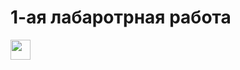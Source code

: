 <h1     font-family: Courier New,Courier,Lucida Sans Typewriter,Lucida Typewriter,monospace;
>1-ая лабаротрная работа</h1>
<img src="https://github.com/blackcater/blackcater/raw/main/images/Hi.gif" height="32"/></h1>

